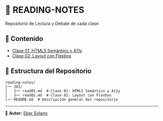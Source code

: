 # 📖 READING-NOTES

Repositorio de Lectura y Debate de cada clase

## 📌 Contenido 

- [Clase 01: HTML5 Semántico y A11y ](https://eber2k1.github.io/reading-notes/201/read01)
- [Clase 02: Layout con Flexbox](https://eber2k1.github.io/reading-notes/201/read02)

## 📂 Estructura del Repositorio  

```plaintext
reading-notes/
│── 201/
│   ├── read01.md  # Clase 01: HTML5 Semántico y A11y
│   ├── read02.md  # Clase 02: Layout con Flexbox
│── README.md  # Descripción general del repositorio
```
---
📝 **Autor:** [Eber Solano](https://github.com/eber2k1)